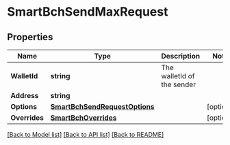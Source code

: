 # SmartBchSendMaxRequest

## Properties

Name | Type | Description | Notes
------------ | ------------- | ------------- | -------------
**WalletId** | **string** | The walletId of the sender  | 
**Address** | **string** |  | 
**Options** | [**SmartBchSendRequestOptions**](SmartBchSendRequestOptions.md) |  | [optional] 
**Overrides** | [**SmartBchOverrides**](SmartBchOverrides.md) |  | [optional] 

[[Back to Model list]](../README.md#documentation-for-models) [[Back to API list]](../README.md#documentation-for-api-endpoints) [[Back to README]](../README.md)


